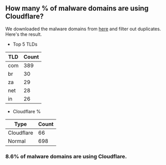 ## How many % of malware domains are using Cloudflare?


We downloaded the malware domains from [here](https://urlhaus.abuse.ch) and filter out duplicates.
Here's the result.


[//]: # (start replacement)


- Top 5 TLDs

| TLD | Count |
| --- | --- |
| com | 389 |
| br | 30 |
| za | 29 |
| net | 28 |
| in | 26 |


- Cloudflare %

| Type | Count |
| --- | --- |
| Cloudflare | 66 |
| Normal | 698 |


### 8.6% of malware domains are using Cloudflare.